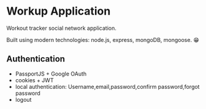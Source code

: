 # Workup Application

Workout tracker social network application.

Built using modern technologies: node.js, express, mongoDB, mongoose. 😁

## Authentication

- PassportJS + Google OAuth
- cookies + JWT
- local authentication: Username,email,password,confirm password,forgot password
- logout
